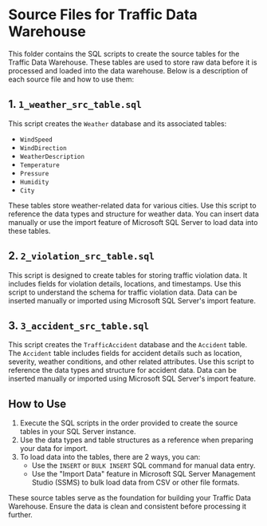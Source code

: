 # Source Files for Traffic Data Warehouse

This folder contains the SQL scripts to create the source tables for the Traffic Data Warehouse. These tables are used to store raw data before it is processed and loaded into the data warehouse. Below is a description of each source file and how to use them:

## 1. `1_weather_src_table.sql`

This script creates the `Weather` database and its associated tables:

- `WindSpeed`
- `WindDirection`
- `WeatherDescription`
- `Temperature`
- `Pressure`
- `Humidity`
- `City`

These tables store weather-related data for various cities. Use this script to reference the data types and structure for weather data. You can insert data manually or use the import feature of Microsoft SQL Server to load data into these tables.

## 2. `2_violation_src_table.sql`

This script is designed to create tables for storing traffic violation data. It includes fields for violation details, locations, and timestamps. Use this script to understand the schema for traffic violation data. Data can be inserted manually or imported using Microsoft SQL Server's import feature.

## 3. `3_accident_src_table.sql`

This script creates the `TrafficAccident` database and the `Accident` table. The `Accident` table includes fields for accident details such as location, severity, weather conditions, and other related attributes. Use this script to reference the data types and structure for accident data. Data can be inserted manually or imported using Microsoft SQL Server's import feature.

## How to Use

1. Execute the SQL scripts in the order provided to create the source tables in your SQL Server instance.
2. Use the data types and table structures as a reference when preparing your data for import.
3. To load data into the tables, there are 2 ways, you can:
   - Use the `INSERT` or `BULK INSERT` SQL command for manual data entry.
   - Use the "Import Data" feature in Microsoft SQL Server Management Studio (SSMS) to bulk load data from CSV or other file formats.

These source tables serve as the foundation for building your Traffic Data Warehouse. Ensure the data is clean and consistent before processing it further.
